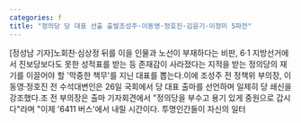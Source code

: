 ```yaml
---
categories: f
title: "정의당 당 대표 선출 출발조성주·이동영·정호진·김윤기·이정미 5파전"
---
```

[정성남 기자]노회찬·심상정 뒤를 이을 인물과 노선이 부재하다는 비판, 6·1 지방선거에서 진보당보다도 못한 성적표를 받는 등 존재감이 사라졌다는 지적을 받는 정의당의 재기를 이끌어야 할 &#39;막중한 책무&#39;를 지닌 대표를 뽑는다.이에 조성주 전 정책위 부의장, 이동영·정호진 전 수석대변인은 26일 국회에서 당 대표 출마를 선언하며 일제히 당 쇄신을 강조했다.조 전 부의장은 출마 기자회견에서 "정의당을 부수고 용기 있게 중원으로 갑시다"라며 "이제 &#39;6411 버스&#39;에서 내릴 시간이다. 투명인간들이 자신의 일터
